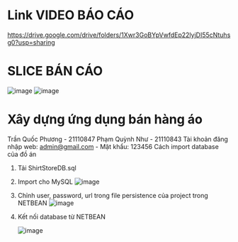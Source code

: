# Link VIDEO BÁO CÁO
https://drive.google.com/drive/folders/1Xwr3GoBYpVwfdEp22lyjDI55cNtuhsg0?usp=sharing
# SLICE BÁN CÁO
![image](https://github.com/tqphuong3011/WEB-BAN-HANG-ONLINE/assets/122359573/b08b55d9-5375-42c9-a243-e644d7aae063)
![image](https://github.com/tqphuong3011/WEB-BAN-HANG-ONLINE/assets/122359573/0d36ed4c-db8b-4862-8ced-77a7b18314c7)

# Xây dựng ứng dụng bán hàng áo
Trần Quốc Phương - 21110847
Phạm Quỳnh Như - 21110843
Tài khoản đăng nhập web: admin@gmail.com - Mật khẩu: 123456
Cách import database của đồ án
1. Tải ShirtStoreDB.sql
2. Import cho MySQL ![image](https://github.com/tqphuong3011/WEB-BAN-HANG-ONLINE/assets/122359573/e9c37676-3f25-441e-9deb-4330d0bc2efd)
3. Chỉnh user, password, url trong file persistence của project trong NETBEAN ![image](https://github.com/tqphuong3011/WEB-BAN-HANG-ONLINE/assets/122359573/24d399d6-0e11-4666-93d8-7b59b23682a9)
4. Kết nối database từ NETBEAN


   ![image](https://github.com/tqphuong3011/WEB-BAN-HANG-ONLINE/assets/122359573/7a421344-caaa-4532-bf54-420440af77a1)
